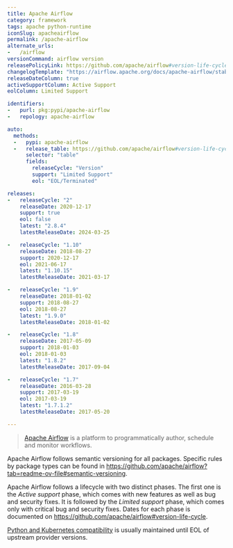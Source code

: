 ```yaml
---
title: Apache Airflow
category: framework
tags: apache python-runtime
iconSlug: apacheairflow
permalink: /apache-airflow
alternate_urls:
-   /airflow
versionCommand: airflow version
releasePolicyLink: https://github.com/apache/airflow#version-life-cycle
changelogTemplate: "https://airflow.apache.org/docs/apache-airflow/stable/release_notes.html#airflow-{{'__LATEST__'|replace:'.','-'}}-__LATEST_RELEASE_DATE__"
releaseDateColumn: true
activeSupportColumn: Active Support
eolColumn: Limited Support

identifiers:
-   purl: pkg:pypi/apache-airflow
-   repology: apache-airflow

auto:
  methods:
  -   pypi: apache-airflow
  -   release_table: https://github.com/apache/airflow#version-life-cycle
      selector: "table"
      fields:
        releaseCycle: "Version"
        support: "Limited Support"
        eol: "EOL/Terminated"

releases:
-   releaseCycle: "2"
    releaseDate: 2020-12-17
    support: true
    eol: false
    latest: "2.8.4"
    latestReleaseDate: 2024-03-25

-   releaseCycle: "1.10"
    releaseDate: 2018-08-27
    support: 2020-12-17
    eol: 2021-06-17
    latest: "1.10.15"
    latestReleaseDate: 2021-03-17

-   releaseCycle: "1.9"
    releaseDate: 2018-01-02
    support: 2018-08-27
    eol: 2018-08-27
    latest: "1.9.0"
    latestReleaseDate: 2018-01-02

-   releaseCycle: "1.8"
    releaseDate: 2017-05-09
    support: 2018-01-03
    eol: 2018-01-03
    latest: "1.8.2"
    latestReleaseDate: 2017-09-04

-   releaseCycle: "1.7"
    releaseDate: 2016-03-28
    support: 2017-03-19
    eol: 2017-03-19
    latest: "1.7.1.2"
    latestReleaseDate: 2017-05-20

---
```


> [Apache Airflow](https://airflow.apache.org/) is a platform to programmatically author, schedule
> and monitor workflows.

Apache Airflow follows semantic versioning for all packages. Specific rules by package types can
be found in <https://github.com/apache/airflow?tab=readme-ov-file#semantic-versioning>.

Apache Airflow follows a lifecycle with two distinct phases. The first one is the _Active support_
phase, which comes with new features as well as bug and security fixes. It is followed by the
_Limited support_ phase, which comes only with critical bug and security fixes. Dates for each
phase is documented on <https://github.com/apache/airflow#version-life-cycle>.

[Python and Kubernetes compatibility](https://github.com/apache/airflow#support-for-python-and-kubernetes-versions)
is usually maintained until EOL of upstream provider versions.
